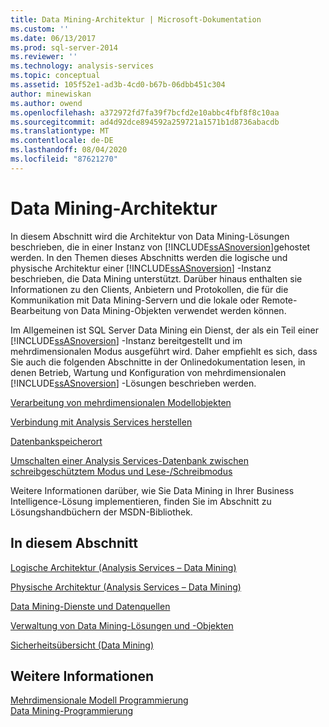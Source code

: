 ```yaml
---
title: Data Mining-Architektur | Microsoft-Dokumentation
ms.custom: ''
ms.date: 06/13/2017
ms.prod: sql-server-2014
ms.reviewer: ''
ms.technology: analysis-services
ms.topic: conceptual
ms.assetid: 105f52e1-ad3b-4cd0-b67b-06dbb451c304
author: minewiskan
ms.author: owend
ms.openlocfilehash: a372972fd7fa39f7bcfd2e10abbc4fbf8f8c10aa
ms.sourcegitcommit: ad4d92dce894592a259721a1571b1d8736abacdb
ms.translationtype: MT
ms.contentlocale: de-DE
ms.lasthandoff: 08/04/2020
ms.locfileid: "87621270"
---
```

# <a name="data-mining-architecture"></a>Data Mining-Architektur
  In diesem Abschnitt wird die Architektur von Data Mining-Lösungen beschrieben, die in einer Instanz von [!INCLUDE[ssASnoversion](../../includes/ssasnoversion-md.md)]gehostet werden. In den Themen dieses Abschnitts werden die logische und physische Architektur einer [!INCLUDE[ssASnoversion](../../includes/ssasnoversion-md.md)] -Instanz beschrieben, die Data Mining unterstützt. Darüber hinaus enthalten sie Informationen zu den Clients, Anbietern und Protokollen, die für die Kommunikation mit Data Mining-Servern und die lokale oder Remote-Bearbeitung von Data Mining-Objekten verwendet werden können.  
  
 Im Allgemeinen ist SQL Server Data Mining ein Dienst, der als ein Teil einer [!INCLUDE[ssASnoversion](../../includes/ssasnoversion-md.md)] -Instanz bereitgestellt und im mehrdimensionalen Modus ausgeführt wird. Daher empfiehlt es sich, dass Sie auch die folgenden Abschnitte in der Onlinedokumentation lesen, in denen Betrieb, Wartung und Konfiguration von mehrdimensionalen [!INCLUDE[ssASnoversion](../../includes/ssasnoversion-md.md)] -Lösungen beschrieben werden.  
  
 [Verarbeitung von mehrdimensionalen Modellobjekten](../multidimensional-models/processing-a-multidimensional-model-analysis-services.md)  
  
 [Verbindung mit Analysis Services herstellen](../instances/connect-to-analysis-services.md)  
  
 [Datenbankspeicherort](../multidimensional-models/database-storage-location.md)  
  
 [Umschalten einer Analysis Services-Datenbank zwischen schreibgeschütztem Modus und Lese-/Schreibmodus](../multidimensional-models/switch-an-analysis-services-database-between-readonly-and-readwrite-modes.md)  
  
 Weitere Informationen darüber, wie Sie Data Mining in Ihrer Business Intelligence-Lösung implementieren, finden Sie im Abschnitt zu Lösungshandbüchern der MSDN-Bibliothek.  
  
## <a name="in-this-section"></a>In diesem Abschnitt  
 [Logische Architektur &#40;Analysis Services – Data Mining&#41;](logical-architecture-analysis-services-data-mining.md)  
  
 [Physische Architektur &#40;Analysis Services – Data Mining&#41;](physical-architecture-analysis-services-data-mining.md)  
  
 [Data Mining-Dienste und Datenquellen](data-mining-services-and-data-sources.md)  
  
 [Verwaltung von Data Mining-Lösungen und -Objekten](management-of-data-mining-solutions-and-objects.md)  
  
 [Sicherheitsübersicht &#40;Data Mining&#41;](security-overview-data-mining.md)  
  
## <a name="see-also"></a>Weitere Informationen  
 [Mehrdimensionale Modell Programmierung](../multidimensional-models/multidimensional-model-programming.md)   
 [Data Mining-Programmierung](../dev-guide/data-mining-programming.md)  
  
  
